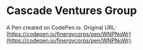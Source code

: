 # Cascade Ventures Group	

A Pen created on CodePen.io. Original URL: [https://codepen.io/finergycorps/pen/WNPNoWr](https://codepen.io/finergycorps/pen/WNPNoWr).


